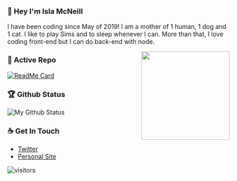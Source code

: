 

### 👋 Hey I'm Isla McNeill

I have been coding since May of 2019! I am a mother of 1 human, 1 dog and 1 cat. I like to play Sims and to sleep whenever I can. More than that, I love coding front-end but I can do back-end with node.

<img align='right' src='https://user-images.githubusercontent.com/5713670/87202985-820dcb80-c2b6-11ea-9f56-7ec461c497c3.gif' width='200"'>



### 👀 Active Repo
[![ReadMe Card](https://github-readme-stats.vercel.app/api/pin/?username=islamcn&repo=wugfme)](https://github.com/yubuntu0109/wugfme)


### 🏆 Github Status
![My Github Status](https://github-readme-stats.vercel.app/api?username=islamcn&show_icons=true&hide_border=true)




### ☕ Get In Touch
- [Twitter](https://twitter.com/islabrynna)
- [Personal Site](https://www.isla-mcneill.com)

![visitors](https://visitor-badge.glitch.me/badge?page_id=islamcn.islamcn)